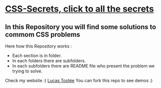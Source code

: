 # [CSS-Secrets, click to all the secrets](https://luctst.github.io/CSS-Secrets/)
## In this Repository you will find some solutions to commom CSS problems
Here how this Repository works :
* Each section is in folder.
* In each folders there are subfolders.
* In each subfolders there are README file who present the problem we trying to solve.

Check my website :)
[Lucas Tostée](https://www.lucas-tostee.com)
You can fork this repo to see demos :)
